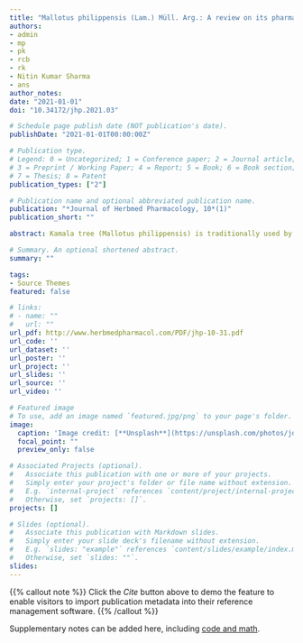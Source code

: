 ```yaml
---
title: "Mallotus philippensis (Lam.) Müll. Arg.: A review on its pharmacology and phytochemistry"
authors:
- admin
- mp
- pk
- rcb
- rk
- Nitin Kumar Sharma
- ans
author_notes:
date: "2021-01-01"
doi: "10.34172/jhp.2021.03"

# Schedule page publish date (NOT publication's date).
publishDate: "2021-01-01T00:00:00Z"

# Publication type.
# Legend: 0 = Uncategorized; 1 = Conference paper; 2 = Journal article;
# 3 = Preprint / Working Paper; 4 = Report; 5 = Book; 6 = Book section;
# 7 = Thesis; 8 = Patent
publication_types: ["2"]

# Publication name and optional abbreviated publication name.
publication: "*Journal of Herbmed Pharmacology, 10*(1)"
publication_short: ""

abstract: Kamala tree (Mallotus philippensis) is traditionally used by different ethnic groups to treat a variety of diseases and health ailments. However, these traditional uses need to be scientifically investigated and validated in order to develop drugs from this tree. Therefore, the present article is aimed to review the scientifically validated knowledge on the pharmacology and phytochemistry of the tree. To accomplish this, we extensively surveyed the available databases like Scopus, Web of Science, Google Scholar, ScienceDirect, NCBI including PubMed and PubChem, etc. by using keywords ‘Mallotus philippensis’, ‘Mallotus phillippinensis’ and ‘Mallotus philippinensis’. Our results indicated that the tree possesses more than 50 different types of important phytochemicals of natural origin. The wide array of phytochemicals possesses fascinating biological activities like anthelmintic, antibacterial, anti-inflammatory, anti-oxidant, anti-cancerous, anti-tuberculosis, anti-parasitic, analgesic, anti-urolithiatic and anti-viral activities. Thus, pharmacological activities and isolation of active phytochemicals make the tree a promising candidate for drug discovery. However, pharmacological activities such as antibacterial and anti-oxidant activities are often tested with crude extracts and in vitro rudimentary methods that can be sometimes misleading and non-specific. Thus, more sophisticated techniques may be applied for the isolation of active chemicals and elucidating their mechanism of actions.

# Summary. An optional shortened abstract.
summary: ""

tags:
- Source Themes
featured: false

# links:
# - name: ""
#   url: ""
url_pdf: http://www.herbmedpharmacol.com/PDF/jhp-10-31.pdf
url_code: ''
url_dataset: ''
url_poster: ''
url_project: ''
url_slides: ''
url_source: ''
url_video: ''

# Featured image
# To use, add an image named `featured.jpg/png` to your page's folder. 
image:
  caption: 'Image credit: [**Unsplash**](https://unsplash.com/photos/jdD8gXaTZsc)'
  focal_point: ""
  preview_only: false

# Associated Projects (optional).
#   Associate this publication with one or more of your projects.
#   Simply enter your project's folder or file name without extension.
#   E.g. `internal-project` references `content/project/internal-project/index.md`.
#   Otherwise, set `projects: []`.
projects: []

# Slides (optional).
#   Associate this publication with Markdown slides.
#   Simply enter your slide deck's filename without extension.
#   E.g. `slides: "example"` references `content/slides/example/index.md`.
#   Otherwise, set `slides: ""`.
slides:
---
```


{{% callout note %}}
Click the *Cite* button above to demo the feature to enable visitors to import publication metadata into their reference management software.
{{% /callout %}}

Supplementary notes can be added here, including [code and math](https://sourcethemes.com/academic/docs/writing-markdown-latex/).
